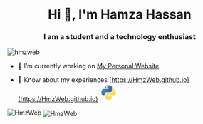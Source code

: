 <h1 align="center">Hi 👋, I'm Hamza Hassan</h1>
<h3 align="center">I am a student and a technology enthusiast</h3>

<p align="left"> <img src="https://komarev.com/ghpvc/?username=hmzweb&label=Profile%20views&color=0e75b6&style=flat" alt="hmzweb" /> </p>

- 🔭 I’m currently working on [My Personal Website](https://github.com/HmzWeb/HmzWeb.github.io)

- 📄 Know about my experiences [https://HmzWeb.github.io](https://HmzWeb.github.io)
 <img src="https://raw.githubusercontent.com/devicons/devicon/master/icons/python/python-original.svg" alt="python" width="40" height="40"/> </a> </p>

<p><img align="left" src="https://github-readme-stats.vercel.app/api/top-langs?username=HmzWeb&show_icons=true&locale=en&layout=compact" alt="HmzWeb" /></p>

<p>&nbsp;<img align="center" src="https://github-readme-stats.vercel.app/api?username=HmzWeb&show_icons=true&locale=en" alt="HmzWeb" /></p>
